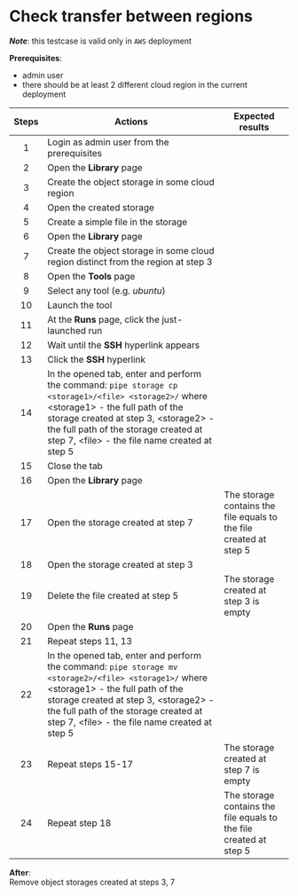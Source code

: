 # Check transfer between regions

**_Note_**: this testcase is valid only in `AWS` deployment

**Prerequisites**:

- admin user
- there should be at least 2 different cloud region in the current deployment

| Steps | Actions | Expected results |
| :---: | --- | --- |
| 1 | Login as admin user from the prerequisites | |
| 2 | Open the **Library** page | |
| 3 | Create the object storage in some cloud region | |
| 4 | Open the created storage | |
| 5 | Create a simple file in the storage | |
| 6 | Open the **Library** page | |
| 7 | Create the object storage in some cloud region distinct from the region at step 3 | |
| 8 | Open the **Tools** page | |
| 9 | Select any tool (e.g. _ubuntu_) | |
| 10 | Launch the tool | |
| 11 | At the **Runs** page, click the just-launched run | |
| 12 | Wait until the **SSH** hyperlink appears | |
| 13 | Click the **SSH** hyperlink | |
| 14 | In the opened tab, enter and perform the command: `pipe storage cp <storage1>/<file> <storage2>/` where \<storage1\> - the full path of the storage created at step 3, \<storage2\> - the full path of the storage created at step 7, \<file\> - the file name created at step 5 | |
| 15 | Close the tab | |
| 16 | Open the **Library** page | |
| 17 | Open the storage created at step 7 | The storage contains the file equals to the file created at step 5 |
| 18 | Open the storage created at step 3 | |
| 19 | Delete the file created at step 5 | The storage created at step 3 is empty |
| 20 | Open the **Runs** page | |
| 21 | Repeat steps 11, 13 | |
| 22 | In the opened tab, enter and perform the command: `pipe storage mv <storage2>/<file> <storage1>/` where \<storage1\> - the full path of the storage created at step 3, \<storage2\> - the full path of the storage created at step 7, \<file\> - the file name created at step 5 | |
| 23 | Repeat steps 15-17 | The storage created at step 7 is empty |
| 24 | Repeat step 18 | The storage contains the file equals to the file created at step 5 |

**After**:  
Remove object storages created at steps 3, 7